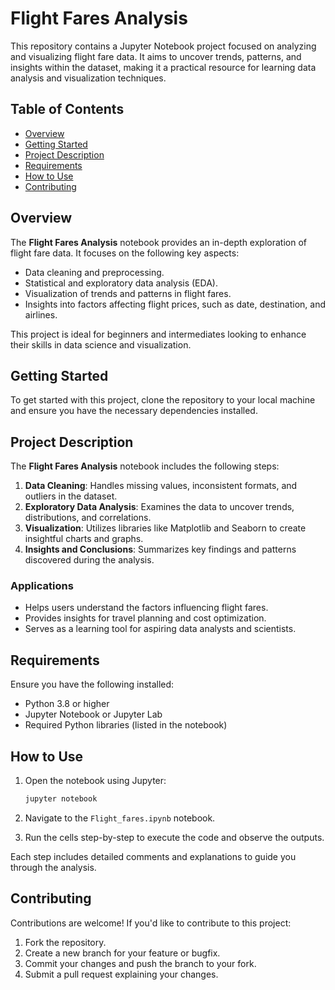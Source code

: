# Flight Fares Analysis

This repository contains a Jupyter Notebook project focused on analyzing and visualizing flight fare data. It aims to uncover trends, patterns, and insights within the dataset, making it a practical resource for learning data analysis and visualization techniques.

## Table of Contents

- [Overview](#overview)
- [Getting Started](#getting-started)
- [Project Description](#project-description)
- [Requirements](#requirements)
- [How to Use](#how-to-use)
- [Contributing](#contributing)

## Overview

The **Flight Fares Analysis** notebook provides an in-depth exploration of flight fare data. It focuses on the following key aspects:

- Data cleaning and preprocessing.
- Statistical and exploratory data analysis (EDA).
- Visualization of trends and patterns in flight fares.
- Insights into factors affecting flight prices, such as date, destination, and airlines.

This project is ideal for beginners and intermediates looking to enhance their skills in data science and visualization.

## Getting Started

To get started with this project, clone the repository to your local machine and ensure you have the necessary dependencies installed.

## Project Description

The **Flight Fares Analysis** notebook includes the following steps:

1. **Data Cleaning**: Handles missing values, inconsistent formats, and outliers in the dataset.
2. **Exploratory Data Analysis**: Examines the data to uncover trends, distributions, and correlations.
3. **Visualization**: Utilizes libraries like Matplotlib and Seaborn to create insightful charts and graphs.
4. **Insights and Conclusions**: Summarizes key findings and patterns discovered during the analysis.

### Applications

- Helps users understand the factors influencing flight fares.
- Provides insights for travel planning and cost optimization.
- Serves as a learning tool for aspiring data analysts and scientists.

## Requirements

Ensure you have the following installed:

- Python 3.8 or higher
- Jupyter Notebook or Jupyter Lab
- Required Python libraries (listed in the notebook)


## How to Use

1. Open the notebook using Jupyter:

   ```bash
   jupyter notebook
   ```

2. Navigate to the `Flight_fares.ipynb` notebook.
3. Run the cells step-by-step to execute the code and observe the outputs.

Each step includes detailed comments and explanations to guide you through the analysis.

## Contributing

Contributions are welcome! If you'd like to contribute to this project:

1. Fork the repository.
2. Create a new branch for your feature or bugfix.
3. Commit your changes and push the branch to your fork.
4. Submit a pull request explaining your changes.

